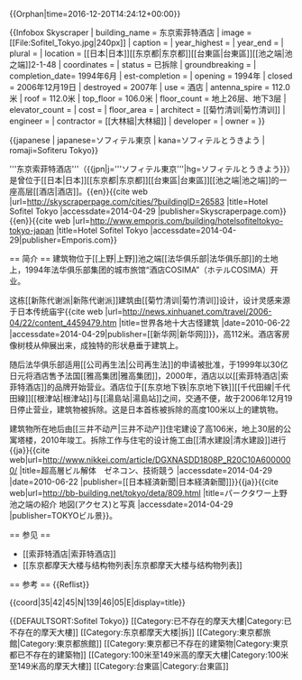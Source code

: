 {{Orphan|time=2016-12-20T14:24:12+00:00}}

{{Infobox Skyscraper
| building_name  = 东京索菲特酒店
| image          = [[File:Sofitel_Tokyo.jpg|240px]]
| caption        = 
| year_highest   =
| year_end       =
| plural         =
| location       = [[日本|日本]][[东京都|东京都]][[台東區|台東區]][[池之端|池之端]]2-1-48
| coordinates    = 
| status         = 已拆除
| groundbreaking =
| completion_date= 1994年6月
| est-completion = 
| opening        = 1994年
| closed         = 2006年12月19日
| destroyed      = 2007年
| use            = 酒店
| antenna_spire  = 112.0米
| roof           = 112.0米
| top_floor      = 106.0米
| floor_count    = 地上26层、地下3层
| elevator_count =
| cost           =
| floor_area     =
| architect      = [[菊竹清训|菊竹清训]]
| engineer       =
| contractor     = [[大林組|大林組]]
| developer      = 
| owner          =
}}

{{japanese
| japanese=ソフィテル東京
| kana=ソフィテルとうきよう
| romaji=Sofiteru Tokyo}}

'''东京索菲特酒店'''（{{jpn|j='''ソフィテル東京'''|hg=ソフィテルとうきよう}}）是曾位于[[日本|日本]][[东京都|东京都]][[台東區|台東區]][[池之端|池之端]]的一座高层[[酒店|酒店]]。<ref name="HST SCP">{{en}}{{cite web |url=http://skyscraperpage.com/cities/?buildingID=26583 |title=Hotel Sofitel Tokyo |accessdate=2014-04-29 |publisher=Skyscraperpage.com}}</ref><ref name="HST EMP">{{en}}{{cite web |url=http://www.emporis.com/building/hotelsofiteltokyo-tokyo-japan |title=Hotel Sofitel Tokyo |accessdate=2014-04-29|publisher=Emporis.com}}</ref>

== 简介 ==
建筑物位于[[上野|上野]]池之端[[法华俱乐部|法华俱乐部]]的土地上，1994年法华俱乐部集团的城市旅馆“酒店COSIMA”（ホテルCOSIMA）开业。

这栋[[新陈代谢派|新陈代谢派]]建筑由[[菊竹清训|菊竹清训]]设计，设计灵感来源于日本传统庙宇<ref name="xinhua">{{cite web |url=http://news.xinhuanet.com/travel/2006-04/22/content_4459479.htm |title=世界各地十大古怪建筑 |date=2010-06-22 |accessdate=2014-04-29|publisher=[[新华网|新华网]]}}</ref>，高112米。酒店客房像树枝从伸展出来，成独特的形状悬垂于建筑上。

随后法华俱乐部适用[[公司再生法|公司再生法]]的申请被批准，于1999年以30亿日元将酒店售予法国[[雅高集团|雅高集团]]<ref name="HST EMP" />，2000年，酒店以以[[索菲特酒店|索菲特酒店]]的品牌开始营业。酒店位于[[东京地下铁|东京地下铁]][[千代田線|千代田線]][[根津站|根津站]]与[[湯島站|湯島站]]之间，交通不便，故于2006年12月19日停止营业，建筑物被拆除。这是日本首栋被拆除的高度100米以上的建筑物。

建筑物所在地后由[[三井不动产|三井不动产]]住宅建设了高106米，地上30层的公寓塔楼，2010年竣工。拆除工作与住宅的设计施工由[[清水建設|清水建設]]进行<ref>{{ja}}{{cite web|url=http://www.nikkei.com/article/DGXNASDD1808P_R20C10A6000000/ |title=超高層ビル解体　ゼネコン、技術競う |accessdate=2014-04-29 |date=2010-06-22 |publisher=[[日本経済新聞|日本経済新聞]]}}</ref><ref>{{ja}}{{cite web|url=http://bb-building.net/tokyo/deta/809.html |title=パークタワー上野池之端の紹介 地図(アクセス)と写真 |accessdate=2014-04-29 |publisher=TOKYOビル景}}</ref>。

== 参见 ==
* [[索菲特酒店|索菲特酒店]]
* [[东京都摩天大楼与结构物列表|东京都摩天大楼与结构物列表]]

== 参考 ==
{{Reflist}}

{{coord|35|42|45|N|139|46|05|E|display=title}}

{{DEFAULTSORT:Sofitel Tokyo}}
[[Category:已不存在的摩天大樓|Category:已不存在的摩天大樓]]
[[Category:东京都摩天大楼|拆]]
[[Category:東京都旅館|Category:東京都旅館]]
[[Category:東京都已不存在的建築物|Category:東京都已不存在的建築物]]
[[Category:100米至149米高的摩天大樓|Category:100米至149米高的摩天大樓]]
[[Category:台東區|Category:台東區]]